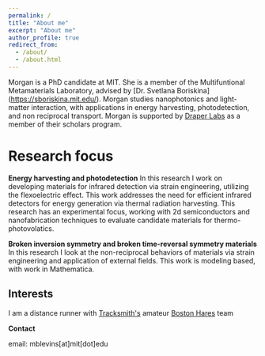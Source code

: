```yaml
---
permalink: /
title: "About me"
excerpt: "About me"
author_profile: true
redirect_from: 
  - /about/
  - /about.html
---
```


Morgan is a PhD candidate at MIT. She is a member of the Multifuntional Metamaterials Laboratory, advised by [Dr. Svetlana Boriskina] (https://sboriskina.mit.edu/). Morgan studies nanophotonics and light-matter interaction, with applications in energy harvesting, photodetection, and non reciprocal transport. Morgan is supported by [Draper Labs](https://www.draper.com/) as a member of their scholars program.

Research focus
======
**Energy harvesting and photodetection** In this research I work on developing materials for infrared detection via strain engineering, utilizing the flexoelectric effect. This work addresses the need for efficient infrared detectors for energy generation via thermal radiation harvesting. This research has an experimental focus, working with 2d semiconductors and nanofabrication techniques to evaluate candidate materials for thermo-photovolatics. 

**Broken inversion symmetry and broken time-reversal symmetry materials** In this research I look at the non-reciprocal behaviors of materials via strain engineering and application of external fields. This work is modeling based, with work in Mathematica.

Interests
------
I am a distance runner with [Tracksmith's](https://www.tracksmith.com/) amateur [Boston Hares](https://www.strava.com/clubs/582006) team

**Contact**

email: mblevins[at]mit[dot]edu
